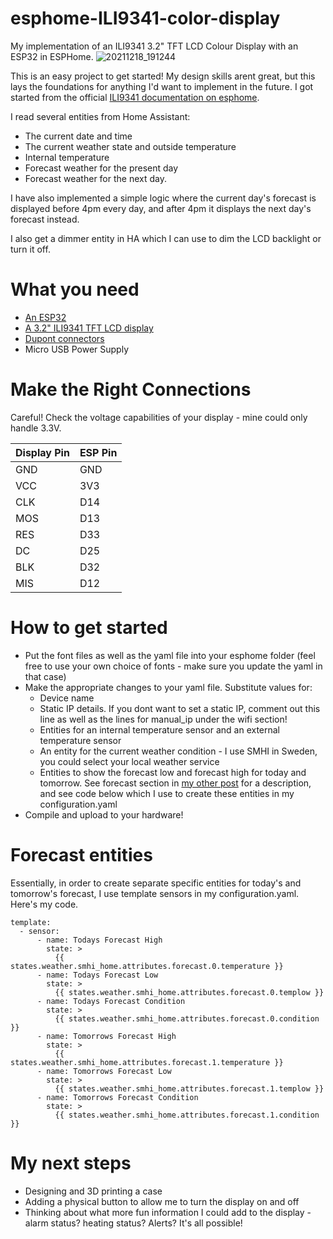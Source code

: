 # esphome-ILI9341-color-display
My implementation of an ILI9341 3.2" TFT LCD Colour Display with an ESP32 in ESPHome.
![20211218_191244](https://user-images.githubusercontent.com/14822776/146652289-75712550-9f35-47fb-b28b-b9f255a79355.jpg)

This is an easy project to get started! My design skills arent great, but this lays the foundations for anything I'd want to implement in the future. I got started from the official [ILI9341 documentation on esphome](https://esphome.io/components/display/ili9341.html). 

I read several entities from Home Assistant:
- The current date and time
- The current weather state and outside temperature
- Internal temperature
- Forecast weather for the present day
- Forecast weather for the next day.

I have also implemented a simple logic where the current day's forecast is displayed before 4pm every day, and after 4pm it displays the next day's forecast instead.

I also get a dimmer entity in HA which I can use to dim the LCD backlight or turn it off.

# What you need

- [An ESP32](https://www.banggood.com/Geekcreit-ESP32-WiFi+bluetooth-Development-Board-Ultra-Low-Power-Consumption-Dual-Cores-Pins-Unsoldered-p-1214159.html?rmmds=myorder&cur_warehouse=CZ)
- [A 3.2" ILI9341 TFT LCD display](https://www.banggood.com/3_2-Inch-8Pin-240320-TFT-LCD-Screen-SPI-Serial-Display-Screen-Module-ILI9341-p-1384914.html?rmmds=myorder&cur_warehouse=CN)
- [Dupont connectors](https://www.banggood.com/40pcs-10cm-Female-To-Female-Jumper-Cable-Dupont-Wire-p-994059.html?cur_warehouse=CN&rmmds=search)
- Micro USB Power Supply

# Make the Right Connections

Careful! Check the voltage capabilities of your display - mine could only handle 3.3V.

| Display Pin | ESP Pin|
| ----------- | ------ |
| GND | GND|
| VCC | 3V3 |
| CLK | D14 |
| MOS | D13 |
| RES | D33 |
| DC | D25 |
| BLK | D32 |
| MIS | D12 |

# How to get started

- Put the font files as well as the yaml file into your esphome folder (feel free to use your own choice of fonts - make sure you update the yaml in that case)
- Make the appropriate changes to your yaml file. Substitute values for:
  - Device name
  - Static IP details. If you dont want to set a static IP, comment out this line as well as the lines for manual_ip under the wifi section!
  - Entities for an internal temperature sensor and an external temperature sensor
  - An entity for the current weather condition - I use SMHI in Sweden, you could select your local weather service
  - Entities to show the forecast low and forecast high for today and tomorrow. See forecast section in [my other post](https://github.com/tejasitraj/esphome-tiny-display) for a description, and see code below which I use to create these entities in my configuration.yaml
- Compile and upload to your hardware!

# Forecast entities

Essentially, in order to create separate specific entities for today's and tomorrow's forecast, I use template sensors in my configuration.yaml. Here's my code.

```
template:
  - sensor:
      - name: Todays Forecast High
        state: >
          {{ states.weather.smhi_home.attributes.forecast.0.temperature }}
      - name: Todays Forecast Low
        state: >
          {{ states.weather.smhi_home.attributes.forecast.0.templow }}
      - name: Todays Forecast Condition
        state: >
          {{ states.weather.smhi_home.attributes.forecast.0.condition }}
      - name: Tomorrows Forecast High
        state: >
          {{ states.weather.smhi_home.attributes.forecast.1.temperature }}
      - name: Tomorrows Forecast Low
        state: >
          {{ states.weather.smhi_home.attributes.forecast.1.templow }}
      - name: Tomorrows Forecast Condition
        state: >
          {{ states.weather.smhi_home.attributes.forecast.1.condition }}
``` 
# My next steps

- Designing and 3D printing a case
- Adding a physical button to allow me to turn the display on and off
- Thinking about what more fun information I could add to the display - alarm status? heating status? Alerts? It's all possible!
